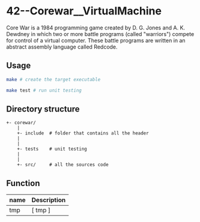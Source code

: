 # 42--Corewar__VirtualMachine
Core War is a 1984 programming game created by D. G. Jones and A. K. Dewdney
in which two or more battle programs (called "warriors") compete for control
of a virtual computer. These battle programs are written in an abstract assembly
language called Redcode.

## Usage

```sh
make # create the target executable

make test # run unit testing
```

## Directory structure

```
+- corewar/ 
    |
    +- include  # folder that contains all the header
    |
    |
    +- tests    # unit testing
    |
    |
    +- src/     # all the sources code
```

## Function
| name | Description |
| ------ | ------ |
| tmp  | [ tmp ] |
